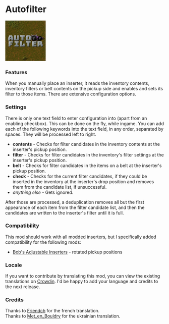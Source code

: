 # Autofilter
<img src="https://raw.githubusercontent.com/Wyrrrd/Autofilter/master/thumbnail.png" width="128" height="128">

### Features
When you manually place an inserter, it reads the inventory contents, inventory filters or belt contents on the pickup side and enables and sets its filter to those items. There are extensive configuration options.

### Settings

There is only one text field to enter configuration into (apart from an enabling checkbox). This can be done on the fly, while ingame. You can add each of the following keywords into the text field, in any order, separated by spaces. They will be processed left to right.

+ **contents** - Checks for filter candidates in the inventory contents at the inserter's pickup position.
+ **filter** - Checks for filter candidates in the inventory's filter settings at the inserter's pickup position.
+ **belt** - Checks for filter candidates in the items on a belt at the inserter's pickup position.
+ **check** - Checks for the current filter candidates, if they could be inserted in the inventory at the inserter's drop position and removes them from the candidate list, if unsuccessful.
+ *anything else* - Gets ignored.

After those are processed, a deduplication removes all but the first appearance of each item from the filter candidate list, and then the candidates are written to the inserter's filter until it is full.

### Compatibility
This mod should work with all modded inserters, but I specifically added compatibility for the following mods:

+ [Bob's Adjustable Inserters](https://mods.factorio.com/mod/bobinserters) - rotated pickup positions

### Locale
If you want to contribute by translating this mod, you can view the existing translations on [Crowdin](https://crowdin.com/project/factorio-mods-localization). I'd be happy to add your language and credits to the next release.

### Credits
Thanks to [Friendch](https://mods.factorio.com/user/Friendch) for the french translation.  
Thanks to [Met_en_Bouldry](https://crowdin.com/profile/Met_en_Bouldry) for the ukrainian translation.
